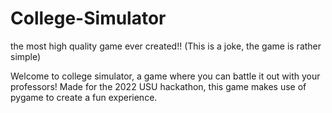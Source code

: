 # College-Simulator

the most high quality game ever created!!
(This is a joke, the game is rather simple)

Welcome to college simulator, a game where you can battle it out with your professors! Made for the 2022 USU hackathon, this game makes use of pygame to create a fun experience.
